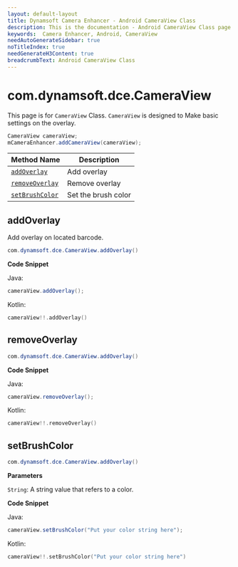 ```yaml
---
layout: default-layout
title: Dynamsoft Camera Enhancer - Android CameraView Class
description: This is the documentation - Android CameraView Class page of Dynamsoft Camera Enhancer.
keywords:  Camera Enhancer, Android, CameraView
needAutoGenerateSidebar: true
noTitleIndex: true
needGenerateH3Content: true
breadcrumbText: Android CameraView Class
---
```


# com.dynamsoft.dce.CameraView

This page is for `CameraView` Class. `CameraView` is designed to Make basic settings on the overlay.

```java
CameraView cameraView;
mCameraEnhancer.addCameraView(cameraView);
```

| Method Name | Description |
|------|------|
| [`addOverlay`](#addoverlay) | Add overlay |
| [`removeOverlay`](#removeoverlay) | Remove overlay |
| [`setBrushColor`](#setbrushcolor) | Set the brush color |

## addOverlay

Add overlay on located barcode.

```java
com.dynamsoft.dce.CameraView.addOverlay()
```

**Code Snippet**

Java:

```java
cameraView.addOverlay();
```

Kotlin:

```kotlin
cameraView!!.addOverlay()
```

## removeOverlay

```java
com.dynamsoft.dce.CameraView.addOverlay()
```

**Code Snippet**

Java:

```java
cameraView.removeOverlay();
```

Kotlin:

```kotlin
cameraView!!.removeOverlay()
```

## setBrushColor

```java
com.dynamsoft.dce.CameraView.addOverlay()
```

**Parameters**

`String`: A string value that refers to a color.

**Code Snippet**

Java:

```java
cameraView.setBrushColor("Put your color string here");
```

Kotlin:

```kotlin
cameraView!!.setBrushColor("Put your color string here")
```
